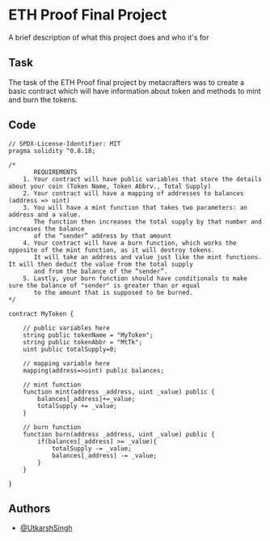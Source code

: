 
# ETH Proof Final Project

A brief description of what this project does and who it's for


## Task

The task of the ETH Proof final project by metacrafters was to create a basic contract which will have information about token and methods to mint and burn the tokens.


## Code

```solidity
// SPDX-License-Identifier: MIT
pragma solidity ^0.8.18;

/*
       REQUIREMENTS
    1. Your contract will have public variables that store the details about your coin (Token Name, Token Abbrv., Total Supply)
    2. Your contract will have a mapping of addresses to balances (address => uint)
    3. You will have a mint function that takes two parameters: an address and a value. 
       The function then increases the total supply by that number and increases the balance 
       of the “sender” address by that amount
    4. Your contract will have a burn function, which works the opposite of the mint function, as it will destroy tokens. 
       It will take an address and value just like the mint functions. It will then deduct the value from the total supply 
       and from the balance of the “sender”.
    5. Lastly, your burn function should have conditionals to make sure the balance of "sender" is greater than or equal 
       to the amount that is supposed to be burned.
*/

contract MyToken {

    // public variables here
    string public tokenName = "MyToken";
    string public tokenAbbr = "MtTk";
    uint public totalSupply=0;

    // mapping variable here
    mapping(address=>uint) public balances;

    // mint function
    function mint(address _address, uint _value) public {
        balances[_address]+=_value;
        totalSupply += _value;
    }

    // burn function
    function burn(address _address, uint _value) public {
        if(balances[_address] >= _value){
            totalSupply -= _value;
            balances[_address] -= _value;
        }
    }

}

```


## Authors

- [@UtkarshSingh](https://www.github.com/utkarshsp206)

